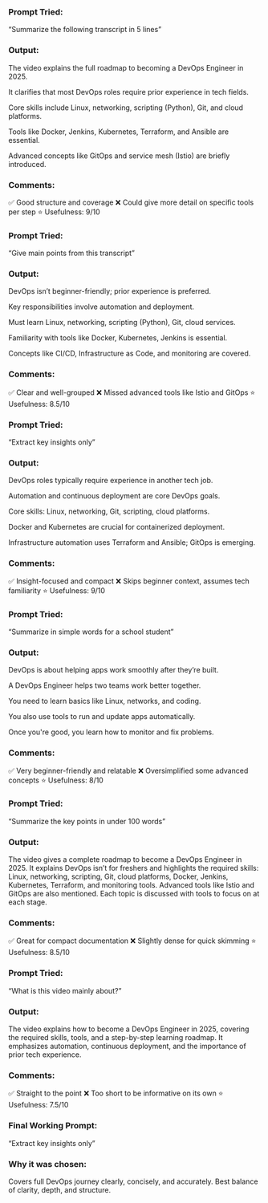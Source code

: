 ### Prompt Tried:
“Summarize the following transcript in 5 lines”

### Output:
The video explains the full roadmap to becoming a DevOps Engineer in 2025.

It clarifies that most DevOps roles require prior experience in tech fields.

Core skills include Linux, networking, scripting (Python), Git, and cloud platforms.

Tools like Docker, Jenkins, Kubernetes, Terraform, and Ansible are essential.

Advanced concepts like GitOps and service mesh (Istio) are briefly introduced.

### Comments:
✅ Good structure and coverage
❌ Could give more detail on specific tools per step
⭐ Usefulness: 9/10

### Prompt Tried:
“Give main points from this transcript”

### Output:
DevOps isn’t beginner-friendly; prior experience is preferred.

Key responsibilities involve automation and deployment.

Must learn Linux, networking, scripting (Python), Git, cloud services.

Familiarity with tools like Docker, Kubernetes, Jenkins is essential.

Concepts like CI/CD, Infrastructure as Code, and monitoring are covered.

### Comments:
✅ Clear and well-grouped
❌ Missed advanced tools like Istio and GitOps
⭐ Usefulness: 8.5/10

### Prompt Tried:
“Extract key insights only”

### Output:
DevOps roles typically require experience in another tech job.

Automation and continuous deployment are core DevOps goals.

Core skills: Linux, networking, Git, scripting, cloud platforms.

Docker and Kubernetes are crucial for containerized deployment.

Infrastructure automation uses Terraform and Ansible; GitOps is emerging.

### Comments:
✅ Insight-focused and compact
❌ Skips beginner context, assumes tech familiarity
⭐ Usefulness: 9/10

### Prompt Tried:
“Summarize in simple words for a school student”

### Output:
DevOps is about helping apps work smoothly after they’re built.

A DevOps Engineer helps two teams work better together.

You need to learn basics like Linux, networks, and coding.

You also use tools to run and update apps automatically.

Once you're good, you learn how to monitor and fix problems.

### Comments:
✅ Very beginner-friendly and relatable
❌ Oversimplified some advanced concepts
⭐ Usefulness: 8/10

### Prompt Tried:
“Summarize the key points in under 100 words”

### Output:
The video gives a complete roadmap to become a DevOps Engineer in 2025. It explains DevOps isn’t for freshers and highlights the required skills: Linux, networking, scripting, Git, cloud platforms, Docker, Jenkins, Kubernetes, Terraform, and monitoring tools. Advanced tools like Istio and GitOps are also mentioned. Each topic is discussed with tools to focus on at each stage.

### Comments:
✅ Great for compact documentation
❌ Slightly dense for quick skimming
⭐ Usefulness: 8.5/10

### Prompt Tried:
“What is this video mainly about?”

### Output:
The video explains how to become a DevOps Engineer in 2025, covering the required skills, tools, and a step-by-step learning roadmap. It emphasizes automation, continuous deployment, and the importance of prior tech experience.

### Comments:
✅ Straight to the point
❌ Too short to be informative on its own
⭐ Usefulness: 7.5/10

###  Final Working Prompt:
“Extract key insights only”

### Why it was chosen:
Covers full DevOps journey clearly, concisely, and accurately. Best balance of clarity, depth, and structure.
